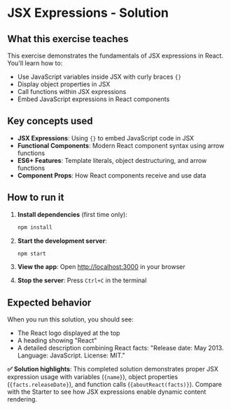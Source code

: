 # JSX Expressions - Solution

## What this exercise teaches

This exercise demonstrates the fundamentals of JSX expressions in React. You'll learn how to:

- Use JavaScript variables inside JSX with curly braces `{}`
- Display object properties in JSX
- Call functions within JSX expressions
- Embed JavaScript expressions in React components

## Key concepts used

- **JSX Expressions**: Using `{}` to embed JavaScript code in JSX
- **Functional Components**: Modern React component syntax using arrow functions
- **ES6+ Features**: Template literals, object destructuring, and arrow functions
- **Component Props**: How React components receive and use data

## How to run it

1. **Install dependencies** (first time only):
   ```bash
   npm install
   ```

2. **Start the development server**:
   ```bash
   npm start
   ```

3. **View the app**: 
   Open [http://localhost:3000](http://localhost:3000) in your browser

4. **Stop the server**: Press `Ctrl+C` in the terminal

## Expected behavior

When you run this solution, you should see:

- The React logo displayed at the top
- A heading showing "React" 
- A detailed description combining React facts: "Release date: May 2013. Language: JavaScript. License: MIT."

**✅ Solution highlights**: This completed solution demonstrates proper JSX expression usage with variables (`{name}`), object properties (`{facts.releaseDate}`), and function calls (`{aboutReact(facts)}`). Compare with the Starter to see how JSX expressions enable dynamic content rendering.
